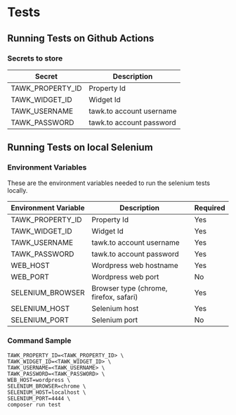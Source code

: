 # Tests

## Running Tests on Github Actions

### Secrets to store

| Secret | Description |
|---|---|
| TAWK_PROPERTY_ID | Property Id |
| TAWK_WIDGET_ID | Widget Id |
| TAWK_USERNAME | tawk.to account username |
| TAWK_PASSWORD | tawk.to account password |

## Running Tests on local Selenium

### Environment Variables

These are the environment variables needed to run the selenium tests locally.

| Environment Variable | Description | Required |
|---|---|---|
| TAWK_PROPERTY_ID | Property Id | Yes |
| TAWK_WIDGET_ID | Widget Id | Yes |
| TAWK_USERNAME | tawk.to account username | Yes |
| TAWK_PASSWORD | tawk.to account password | Yes |
| WEB_HOST | Wordpress web hostname | Yes |
| WEB_PORT | Wordpress web port | No |
| SELENIUM_BROWSER | Browser type (chrome, firefox, safari) | Yes |
| SELENIUM_HOST | Selenium host | Yes |
| SELENIUM_PORT | Selenium port | No |

### Command Sample
```
TAWK_PROPERTY_ID=<TAWK_PROPERTY_ID> \
TAWK_WIDGET_ID=<TAWK_WIDGET_ID> \
TAWK_USERNAME=<TAWK_USERNAME> \
TAWK_PASSWORD=<TAWK_PASSWORD> \
WEB_HOST=wordpress \
SELENIUM_BROWSER=chrome \
SELENIUM_HOST=localhost \
SELENIUM_PORT=4444 \
composer run test
```

